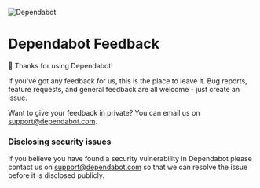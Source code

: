 ![Dependabot](https://dependabot.com/images/dependabot-logo-full.svg)

# Dependabot Feedback

👋 Thanks for using Dependabot!

If you've got any feedback for us, this is the place to leave it. Bug reports,
feature requests, and general feedback are all welcome - just create an
[issue](https://github.com/dependabot/feedback/issues).

Want to give your feedback in private? You can email us on
[support@dependabot.com](mailto:support@dependabot.com).

### Disclosing security issues

If you believe you have found a security vulnerability in Dependabot please
contact us on [support@dependabot.com](mailto:support@dependabot.com) so that
we can resolve the issue before it is disclosed publicly.
